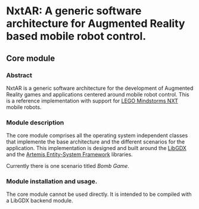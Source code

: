 NxtAR: A generic software architecture for Augmented Reality based mobile robot control.
========================================================================================

Core module
-----------

### Abstract ###

NxtAR is a generic software architecture for the development of Augmented Reality games
and applications centered around mobile robot control. This is a reference implementation
with support for [LEGO Mindstorms NXT][1] mobile robots.

### Module description ###

The core module comprises all the operating system independent classes that implemente the
base architecture and the different scenarios for the application. This implementation is
designed and built around the [LibGDX][2] and the [Artemis Entity-System Framework][3] libraries.

Currently there is one scenario titled *Bomb Game*.

### Module installation and usage. ###

The core module cannot be used directly. It is intended to be compiled with a LibGDX backend module.

 [1]: http://www.lego.com/en-us/mindstorms/?domainredir=mindstorms.lego.com
 [2]: http://libgdx.badlogicgames.com/
 [3]: http://gamadu.com/artemis/
